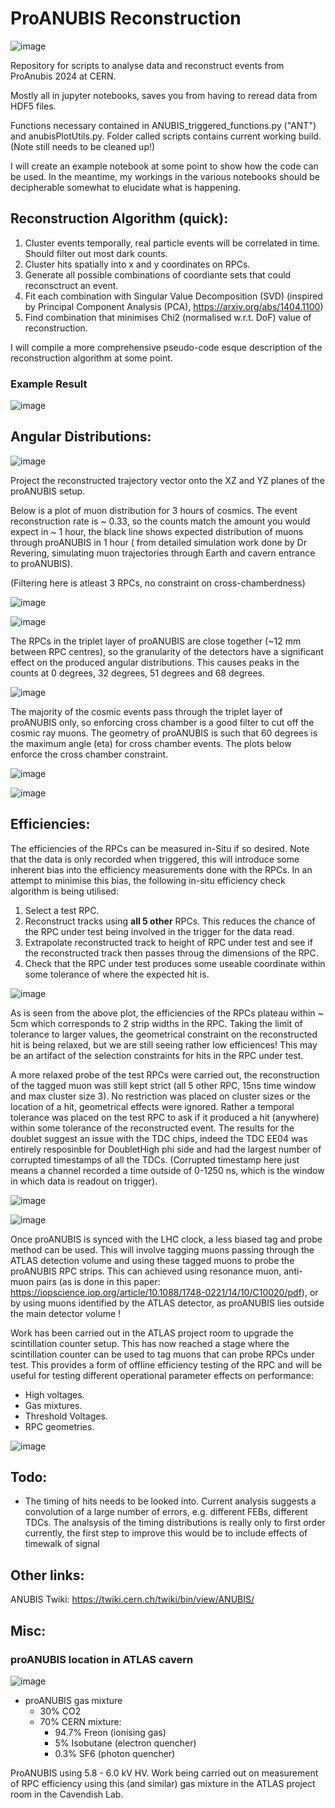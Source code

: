 # ProANUBIS Reconstruction

![image](https://github.com/PatrickC12/ProAnubisReconstruction/assets/123903514/06402d57-ecf8-4095-9aa8-93e6ff16fdb6)

Repository for scripts to analyse data and reconstruct events from ProAnubis 2024 at CERN.

Mostly all in jupyter notebooks, saves you from having to reread data from HDF5 files.

Functions necessary contained in ANUBIS_triggered_functions.py ("ANT") and anubisPlotUtils.py. Folder called scripts contains current working build. (Note still needs to be cleaned up!)

I will create an example notebook at some point to show how the code can be used. In the meantime, my workings in the various notebooks should be decipherable somewhat to elucidate what is happening. 

## Reconstruction Algorithm (quick):

1) Cluster events temporally, real particle events will be correlated in time. Should filter out most dark counts.
2) Cluster hits spatially into x and y coordinates on RPCs.
3) Generate all possible combinations of coordiante sets that could reconsctruct an event.
4) Fit each combination with Singular Value Decomposition (SVD) (inspired by Principal Component Analysis (PCA), https://arxiv.org/abs/1404.1100) 
5) Find combination that minimises Chi2 (normalised w.r.t. DoF) value of reconstruction.

I will compile a more comprehensive pseudo-code esque description of the reconstruction algorithm at some point.

### Example Result

![image](https://github.com/PatrickC12/ProAnubisReconstruction/assets/123903514/1247454e-79fc-4051-9643-89fa04a117dc)

## Angular Distributions:

![image](https://github.com/PatrickC12/ProAnubisReconstruction/assets/123903514/f32c77a0-e70f-4c06-b33a-0bb9aa48e625)

Project the reconstructed trajectory vector onto the XZ and YZ planes of the proANUBIS setup.

Below is a plot of muon distribution for 3 hours of cosmics. The event reconstruction rate is ~ 0.33, so the counts match the amount you would expect in ~ 1 hour, the black line shows expected distribution of muons through proANUBIS in 1 hour ( from detailed simulation work done by Dr Revering, simulating muon trajectories through Earth and cavern entrance to proANUBIS).

(Filtering here is atleast 3 RPCs, no constraint on cross-chamberdness)

![image](https://github.com/PatrickC12/ProAnubisReconstruction/assets/123903514/0ad34672-e9ee-4d7a-b00c-dc5799accfdb)

![image](https://github.com/PatrickC12/ProAnubisReconstruction/assets/123903514/a6511c0e-33cc-45a1-a2ad-2d7547cd27ce)

The RPCs in the triplet layer of proANUBIS are close together (~12 mm between RPC centres), so the granularity of the detectors have a significant effect on the produced angular distributions.
This causes peaks in the counts at 0 degrees, 32 degrees, 51 degrees and 68 degrees. 

![image](https://github.com/PatrickC12/ProAnubisReconstruction/assets/123903514/acc2c0b7-ccfe-467b-9532-2c61d42a3d58)

The majority of the cosmic events pass through the triplet layer of proANUBIS only, so enforcing cross chamber is a good filter to cut off the cosmic ray muons. The geometry of proANUBIS is such that 60 degrees is the maximum angle (eta) for cross chamber events. The plots below enforce the cross chamber constraint. 

![image](https://github.com/PatrickC12/ProAnubisReconstruction/assets/123903514/e950af9c-8902-4635-9343-52a393798f19)

![image](https://github.com/PatrickC12/ProAnubisReconstruction/assets/123903514/c00c0e2b-c6c7-4b94-a771-c609224e02e7)

## Efficiencies:

The efficiencies of the RPCs can be measured in-Situ if so desired. Note that the data is only recorded when triggered, this will introduce some inherent bias into the efficiency measurements done with the RPCs. In an attempt to minimise this bias, the following in-situ efficiency check algorithm is being utilised:

1) Select a test RPC.
2) Reconstruct tracks using **all 5 other** RPCs. This reduces the chance of the RPC under test being involved in the trigger for the data read.
3) Extrapolate reconstructed track to height of RPC under test and see if the reconstructed track then passes throug the dimensions of the RPC.
4) Check that the RPC under test produces some useable coordinate within some tolerance of where the expected hit is.

![image](https://github.com/PatrickC12/ProAnubisReconstruction/assets/123903514/e3c345aa-7f29-441d-9bad-a1e9f42d4faf)

As is seen from the above plot, the efficiencies of the RPCs plateau within ~ 5cm which corresponds to 2 strip widths in the RPC. Taking the limit of tolerance to larger values, the geometrical constraint on the reconstructed hit is being relaxed, but we are still seeing rather low efficiences! This may be an artifact of the selection constraints for hits in the RPC under test. 

A more relaxed probe of the test RPCs were carried out, the reconstruction of the tagged muon was still kept strict (all 5 other RPC, 15ns time window and max cluster size 3). No restriction was placed on cluster sizes or the location of a hit, geometrical effects were ignored. Rather a temporal tolerance was placed on the test RPC to ask if it produced a hit (anywhere) within some tolerance of the reconstructed event. The results for the doublet suggest an issue with the TDC chips, indeed the TDC EE04 was entirely resposinble for DoubletHigh phi side and had the largest number of corrupted timestamps of all the TDCs. (Corrupted timestamp here just means a channel recorded a time outside of 0-1250 ns, which is the window in which data is readout on trigger). 

![image](https://github.com/PatrickC12/ProAnubisReconstruction/assets/123903514/2a03720e-b6aa-45af-bbc3-7540832eaa64)

![image](https://github.com/PatrickC12/ProAnubisReconstruction/assets/123903514/80d2e6f7-e6f9-43cf-9a28-7deaa0f5734f)



Once proANUBIS is synced with the LHC clock, a less biased tag and probe method can be used. This will involve tagging muons passing through the ATLAS detection volume and using these tagged muons to probe the proANUBIS RPC strips. This can achieved using resonance muon, anti-muon pairs (as is done in this paper: https://iopscience.iop.org/article/10.1088/1748-0221/14/10/C10020/pdf), or by using muons identified by the ATLAS detector, as proANUBIS lies outside the main detector volume !

Work has been carried out in the ATLAS project room to upgrade the scintillation counter setup. This has now reached a stage where the scintillation counter can be used to tag muons that can probe RPCs under test. This provides a form of offline efficiency testing of the RPC and will be useful for testing different operational parameter effects on performance:

  - High voltages.
  - Gas mixtures.
  - Threshold Voltages.
  - RPC geometries.

![image](https://github.com/PatrickC12/ProAnubisReconstruction/assets/123903514/08ff0d09-3cf9-437b-8a74-26c6bd90a283)

## Todo:

- The timing of hits needs to be looked into. Current analysis suggests a convolution of a large number of errors, e.g. different FEBs, different TDCs. The analsysis of the timing distributions is really only to first order currently, the first step to improve this would be to include effects of timewalk of signal 

## Other links:

ANUBIS Twiki: https://twiki.cern.ch/twiki/bin/view/ANUBIS/

## Misc:

### proANUBIS location in ATLAS cavern
![image](https://github.com/PatrickC12/ProAnubisReconstruction/assets/123903514/bdbf3f35-e784-494c-bad7-f01dd988a745)

- proANUBIS gas mixture
    - 30% CO2
    - 70% CERN mixture:
      - 94.7% Freon (ionising gas)
      - 5% Isobutane (electron quencher)
      - 0.3% SF6 (photon quencher)
  
ProANUBIS using 5.8 - 6.0 kV HV.
Work being carried out on measurement of RPC efficiency using this (and similar) gas mixture in the ATLAS project room in the Cavendish Lab.

